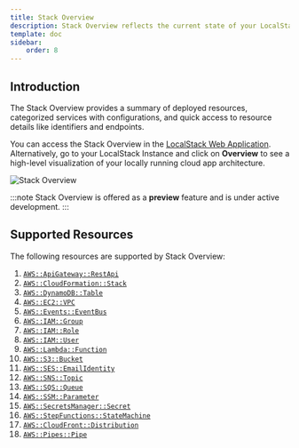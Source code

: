 ```yaml
---
title: Stack Overview
description: Stack Overview reflects the current state of your LocalStack environment.
template: doc
sidebar:
    order: 8
---
```


## Introduction

The Stack Overview provides a summary of deployed resources, categorized services with configurations, and quick access to resource details like identifiers and endpoints.

You can access the Stack Overview in the [LocalStack Web Application](https://app.localstack.cloud/inst/default/overview).
Alternatively, go to your LocalStack Instance and click on **Overview** to see a high-level visualization of your locally running cloud app architecture.

![Stack Overview](/images/aws/stack-overview.png)

:::note
Stack Overview is offered as a **preview** feature and is under active development.
:::

## Supported Resources

The following resources are supported by Stack Overview:

1. [`AWS::ApiGateway::RestApi`](https://docs.aws.amazon.com/AWSCloudFormation/latest/UserGuide/aws-resource-apigateway-restapi.html)
2. [`AWS::CloudFormation::Stack`](https://docs.aws.amazon.com/AWSCloudFormation/latest/UserGuide/aws-resource-cloudformation-stack.html)
3. [`AWS::DynamoDB::Table`](https://docs.aws.amazon.com/AWSCloudFormation/latest/UserGuide/aws-resource-dynamodb-table.html)
4. [`AWS::EC2::VPC`](https://docs.aws.amazon.com/AWSCloudFormation/latest/UserGuide/aws-resource-ec2-vpc.html)
5. [`AWS::Events::EventBus`](https://docs.aws.amazon.com/AWSCloudFormation/latest/UserGuide/aws-resource-events-eventbus.html)
6. [`AWS::IAM::Group`](https://docs.aws.amazon.com/AWSCloudFormation/latest/UserGuide/aws-resource-iam-group.html)
7. [`AWS::IAM::Role`](https://docs.aws.amazon.com/AWSCloudFormation/latest/UserGuide/aws-resource-iam-role.html)
8. [`AWS::IAM::User`](https://docs.aws.amazon.com/AWSCloudFormation/latest/UserGuide/aws-resource-iam-user.html)
9. [`AWS::Lambda::Function`](https://docs.aws.amazon.com/AWSCloudFormation/latest/UserGuide/aws-resource-lambda-function.html)
10. [`AWS::S3::Bucket`](https://docs.aws.amazon.com/AWSCloudFormation/latest/UserGuide/aws-resource-s3-bucket.html)
11. [`AWS::SES::EmailIdentity`](https://docs.aws.amazon.com/AWSCloudFormation/latest/UserGuide/aws-resource-ses-emailidentity.html)
12. [`AWS::SNS::Topic`](https://docs.aws.amazon.com/AWSCloudFormation/latest/UserGuide/aws-resource-sns-topic.html)
13. [`AWS::SQS::Queue`](https://docs.aws.amazon.com/AWSCloudFormation/latest/UserGuide/aws-resource-sqs-queue.html)
14. [`AWS::SSM::Parameter`](https://docs.aws.amazon.com/AWSCloudFormation/latest/UserGuide/aws-resource-ssm-parameter.html)
15. [`AWS::SecretsManager::Secret`](https://docs.aws.amazon.com/AWSCloudFormation/latest/UserGuide/aws-resource-secretsmanager-secret.html)
16. [`AWS::StepFunctions::StateMachine`](https://docs.aws.amazon.com/AWSCloudFormation/latest/UserGuide/aws-resource-stepfunctions-statemachine.html)
17. [`AWS::CloudFront::Distribution`](https://docs.aws.amazon.com/AWSCloudFormation/latest/UserGuide/aws-resource-cloudfront-distribution.html)
18. [`AWS::Pipes::Pipe`](https://docs.aws.amazon.com/AWSCloudFormation/latest/UserGuide/aws-resource-pipes-pipe.html)